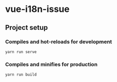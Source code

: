 # vue-i18n-issue

## Project setup

### Compiles and hot-reloads for development
```
yarn run serve
```

### Compiles and minifies for production
```
yarn run build
```
